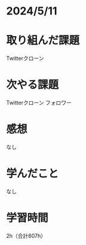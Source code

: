 # 2024/5/11
# 取り組んだ課題
Twitterクローン

# 次やる課題
Twitterクローン フォロワー

# 感想
なし 

# 学んだこと
なし

# 学習時間
2h（合計807h）
